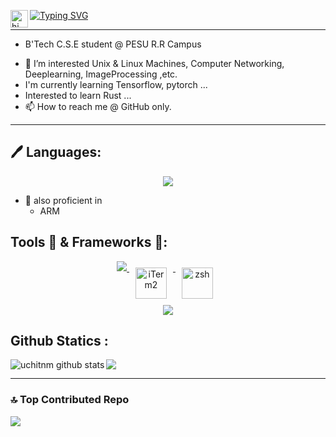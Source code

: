 <a href="https://git.io/typing-svg"><img src="https://readme-typing-svg.herokuapp.com?font=courier+new+&weight=450&size=30&duration=1000&pause=100&repeat=false&width=450&height=90&lines=Hello%2C++I%E2%80%99m+%40uchitnm" alt="Typing SVG" /></a> <img src="https://user-images.githubusercontent.com/1303154/88677602-1635ba80-d120-11ea-84d8-d263ba5fc3c0.gif" width="28px" alt="hi" align="left" >

---

* B'Tech C.S.E student @ PESU R.R Campus
- 👀 I’m interested Unix & Linux Machines, Computer Networking, Deeplearning, ImageProcessing ,etc.
- I'm currently learning  Tensorflow, pytorch ...
- Interested to learn Rust ...
- 📫 How to reach me @ GitHub only.
---

## 🖊️ Languages:
<p align="center">
  <a href="https://skillicons.dev">
    <img src="https://skillicons.dev/icons?i=c,py,cpp,go,js,sh" />
  </a>
</p>

- 🌱 also proficient in  
    + ARM

## Tools 🧰 & Frameworks 🧰:

<p align="center">
  <a href="https://skillicons.dev">
        <img src="https://skillicons.dev/icons?i=git,github,docker,vim,bash,vscode,apple,windows,html,md,mysql,mongodb,postman"/>
        <img src="https://upload.wikimedia.org/wikipedia/commons/3/31/ITerm2_v3.4_icon.png" alt="iTerm2" height="50" style="vertical-align:top; margin:10px">
        <img src="https://upload.wikimedia.org/wikipedia/commons/1/1f/Z_Shell_Logo_Color_Horizontal.svg" alt="zsh" height="50" style="vertical-align:top; margin:10px">
        <br/>
        <img src="https://skillicons.dev/icons?i=tensorflow,opencv,pytorch,sklearn,react,nodejs,jquery,css,"/>

  </a>
</p>

</p>


## Github Statics :
<p>
<a href="https://github.com/uchitnm">
  <img src="https://github-readme-stats.vercel.app/api/top-langs/?username=uchitnm&theme=tokyonight" />
</a>

<a href="https://github.com/uchitnm">
 <img align="left" src="https://github-readme-stats.vercel.app/api?username=uchitnm&show_icons=true&theme=tokyonight&line_height=27" alt="uchitnm github stats"/>
</a>
</p>

---

### 🔝 Top Contributed Repo
![](https://github-contributor-stats.vercel.app/api?username=uchitnm&limit=5&theme=dark&combine_all_yearly_contributions=true)




